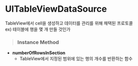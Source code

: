 # UITableViewDataSource
TableView에서 cell을 생성하고 데이터를 관리를 위해 채택된 프로토콜   
ex) 테이블에 행을 몇 개 만들 것인가   

> ### Instance Method
* **numberOfRowsInSection**
    - TableView에서 지정된 범위에 있는 행의 개수를 반환하는 함수